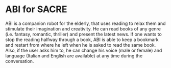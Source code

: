# ABI for SACRE

ABI is a companion robot for the elderly, that uses reading to relax them and stimulate their imagination and creativity.
He can read books of any genre (i.e. fantasy, romantic, thriller) and present the latest news.
If one wants to stop the reading halfway through a book, ABI is able to keep a bookmark and restart from where he left when he is asked to read the same book. Also, if the user asks him to, he can change his voice (male or female) and language (Italian and English are available) at any time during the conversation.

